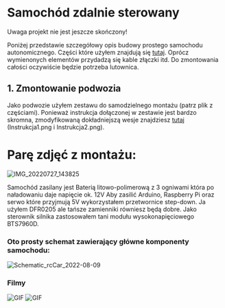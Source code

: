 # Samochód zdalnie sterowany
Uwaga projekt nie jest jeszcze skończony!

Poniżej przedstawie szczegółowy opis budowy prostego samochodu autonomicznego. Części które użyłem znajdują się [tutaj](https://github.com/M1chol/rcCar/blob/main/Inne/czesci.md). Oprócz wymienonych elementów przydadzą się kable złączki itd. Do zmontowania całości oczywiście będzie potrzeba lutownica.

## 1. Zmontowanie podwozia
Jako podwozie użyłem zestawu do samodzielnego montażu (patrz plik z częściami). Ponieważ instrukcja dołączonej w zestawie jest bardzo skromna, zmodyfikowaną dokładniejszą wesje znajdziesz [tutaj](https://github.com/M1chol/rcCar/blob/main/Zdjęcia/Schematy) (Instrukcja1.png i Instrukcja2.png). 

# Parę zdjęć z montażu:
![IMG_20220727_143825](https://user-images.githubusercontent.com/106252516/184039809-f9397042-ed86-4d5f-9c24-03a827240d34.png)


 Samochód zasilany jest Baterią litowo-polimerową z 3 ogniwami która po naładowaniu daje napięcie ok. 12V Aby zasilić Arduino, Raspberry Pi oraz serwo które przyjmują 5V wykorzystałem przetwornice step-down. Ja użyłem DFR0205 ale tańsze zamienniki równiesz będą dobre. Jako sterownik silnika zastosowałem tani modułu wysokonapięciowego BTS7960D.


### Oto prosty schemat zawierający główne komponenty samochodu:
![Schematic_rcCar_2022-08-09](https://user-images.githubusercontent.com/106252516/183687655-5ca91baa-e46a-4876-8bab-b56d4de04d62.png)

### Filmy
![GIF](https://github.com/M1chol/rcCar/blob/main/Zdjęcia/Budowa/DrivingTestAinm.gif)
![GIF](https://github.com/M1chol/rcCar/blob/main/Zdjęcia/Budowa/DrivingTestAinm2.gif)
